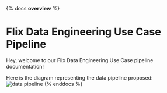 {% docs __overview__ %}
# Flix Data Engineering Use Case Pipeline
Hey, welcome to our Flix Data Engineering Use Case pipeline documentation!

Here is the diagram representing the data pipeline proposed:
![data pipeline](/home/clauro/personal_projects/FlixDataEngineering/dbt/assets/flixDiagramPipelineSolution.png)
{% enddocs %}